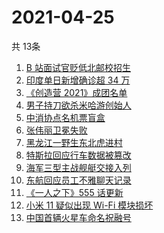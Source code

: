 # 2021-04-25
  共 13条

  <!-- BEGIN -->
  <!-- 最后更新时间:Sun Apr 25 2021 05:20:19 GMT+0000 (Coordinated Universal Time) -->
  1. [B 站面试官贬低北邮校招生](https://www.zhihu.com/search?q=b站北邮)
1. [印度单日新增确诊超 34 万](https://www.zhihu.com/search?q=印度疫情)
1. [《创造营 2021》成团名单](https://www.zhihu.com/search?q=创造营成团名单)
1. [男子持刀欲杀米哈游创始人](https://www.zhihu.com/search?q=米哈游)
1. [中消协点名机票盲盒](https://www.zhihu.com/search?q=机票盲盒)
1. [张伟丽卫冕失败](https://www.zhihu.com/search?q=张伟丽)
1. [黑龙江一野生东北虎进村](https://www.zhihu.com/search?q=野生东北虎)
1. [特斯拉回应行车数据被篡改](https://www.zhihu.com/search?q=特斯拉行车数据)
1. [海军三型主战舰艇交接入列](https://www.zhihu.com/search?q=海军舰艇)
1. [东航回应员工不雅聊天记录](https://www.zhihu.com/search?q=东航空姐)
1. [《一人之下》555 话更新](https://www.zhihu.com/search?q=一人之下)
1. [小米 11 疑似出现 Wi-Fi 模块损坏](https://www.zhihu.com/search?q=小米11烧主板)
1. [中国首辆火星车命名祝融号](https://www.zhihu.com/search?q=火星车命名)
  <!-- END -->
  